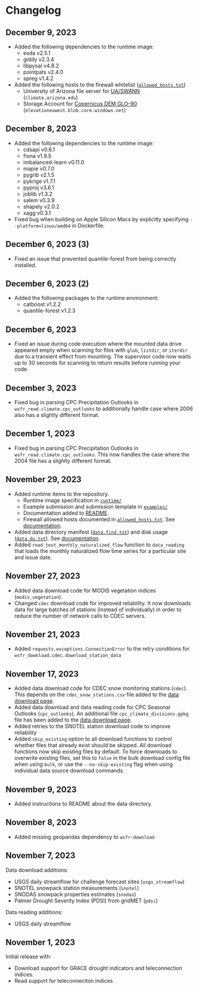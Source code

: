 # Changelog

## December 9, 2023

- Added the following dependencies to the runtime image:
    - esda v2.5.1
    - giddy v2.3.4
    - libpysal v4.9.2
    - pointpats v2.4.0
    - spreg v1.4.2
- Added the following hosts to the firewall whitelist ([`allowed_hosts.txt`](./allowed_hosts.txt))
    - University of Arizona file server for [UA/SWANN](https://www.drivendata.org/competitions/254/reclamation-water-supply-forecast-dev/page/801/#uaswann) (`climate.arizona.edu`)
    - Storage Account for [Copernicus DEM GLO-90](https://www.drivendata.org/competitions/254/reclamation-water-supply-forecast-dev/page/801/#copernicus-dem-glo-90) (`elevationeuwest.blob.core.windows.net`)

## December 8, 2023

- Added the following dependencies to the runtime image:
    - cdsapi v0.6.1
    - fiona v1.9.5
    - imbalanced-learn v0.11.0
    - mapie v0.7.0
    - pygrib v2.1.5
    - pykrige v1.7.1
    - pyproj v3.6.1
    - joblib v1.3.2
    - salem v0.3.9
    - shapely v2.0.2
    - xagg v0.3.1
- Fixed bug when building on Apple Silicon Macs by explicitly specifying `--platform=linux/amd64` in Dockerfile.

## December 6, 2023 (3)

- Fixed an issue that prevented quantile-forest from being correctly installed.

## December 6, 2023 (2)

- Added the following packages to the runtime environment:
  - catboost v1.2.2
  - quantile-forest v1.2.3

## December 6, 2023

- Fixed an issue during code execution where the mounted data drive appeared empty when scanning for files with `glob`, `listdir`, or `iterdir` due to a transient effect from mounting. The supervisor code now waits up to 30 seconds for scanning to return results before running your code.

## December 3, 2023

- Fixed bug in parsing CPC Precipitation Outlooks in `wsfr_read.climate.cpc_outlooks` to additionally handle case where 2006 also has a slightly different format.

## December 1, 2023

- Fixed bug in parsing CPC Precipitation Outlooks in `wsfr_read.climate.cpc_outlooks`. This now handles the case where the 2004 file has a slightly different format.

## November 29, 2023

- Added runtime items to the repository.
    - Runtime image specification in [`runtime/`](./runtime/)
    - Example submission and submission template in [`examples/`](./examples/)
    - Documentation added to [README](./README.md#testing-a-submission-locally).
    - Firewall allowed hosts documented in [`allowed_hosts.txt`](./allowed_hosts.txt). See [documentation](./README.md/#runtime-network-access).
- Added data directory manifest ([`data.find.txt`](./data.find.txt)) and disk usage ([`data.du.txt`](./data.du.txt)). See [documentation](./README.md/#expected-files).
- Added `read_test_monthly_naturalized_flow` function to `data_reading` that loads the monthly naturalized flow time series for a particular site and issue date.

## November 27, 2023

- Added data download code for MODIS vegetation indices (`modis_vegetation`).
- Changed `cdec` download code for improved reliability. It now downloads data for large batches of stations (instead of individually) in order to reduce the number of network calls to CDEC servers.

## November 21, 2023

- Added `requests.exceptions.ConnectionError` to the retry conditions for `wsfr_download.cdec.download_station_data`

## November 17, 2023

- Added data download code for CDEC snow monitoring stations (`cdec`). This depends on the `cdec_snow_stations.csv` file added to the [data download page](https://www.drivendata.org/competitions/254/reclamation-water-supply-forecast-dev/data/).
- Added data download and data reading code for CPC Seasonal Outlooks (`cpc_outlooks`). An additional file `cpc_climate_divisions.gpkg` file has been added to the [data download page](https://www.drivendata.org/competitions/254/reclamation-water-supply-forecast-dev/data/).
- Added retries to the SNOTEL station download code to improve reliability
- Added `skip_existing` option to all download functions to control whether files that already exist should be skipped. All download functions now skip existing files by default. To force downloads to overwrite existing files, set this to `false` in the bulk download config file when using `bulk`, or use the `--no-skip-existing` flag when using individual data source download commands.

## November 9, 2023

- Added instructions to README about the data directory.

## November 8, 2023

- Added missing geopandas dependency to `wsfr-download`

## November 7, 2023

Data download additions:

- USGS daily streamflow for challenge forecast sites (`usgs_streamflow`)
- SNOTEL snowpack station measurements (`snotel`)
- SNODAS snowpack properties estimates (`snodas`)
- Palmer Drought Severity Index (PDSI) from gridMET (`pdsi`)

Data reading additions:

- USGS daily streamflow

## November 1, 2023

Initial release with:

- Download support for GRACE drought indicators and teleconnection indices.
- Read support for teleconneciton indices
